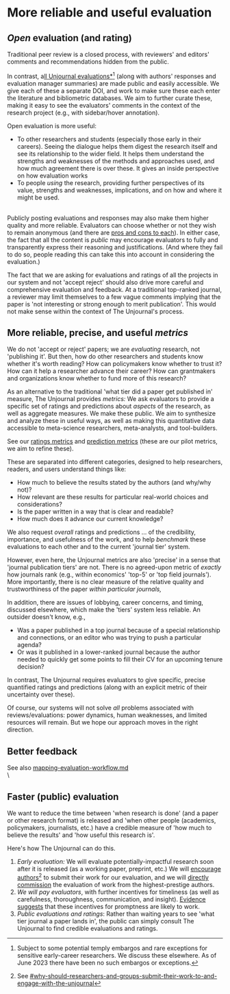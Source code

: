 # More reliable and useful evaluation

## _Open_ evaluation (and rating)

Traditional peer review is a closed process, with reviewers' and editors' comments and recommendations hidden from the public.

In contrast, a[ll Unjournal evaluations\*](#user-content-fn-1)[^1] (along with authors' responses and evaluation manager summaries) are made public and easily accessible. We give each of these a separate DOI, and work to make sure these each enter the literature and bibliometric databases. We aim to further curate these, making it easy to see the evaluators' comments in the context of the research project (e.g., with sidebar/hover annotation).

Open evaluation is more useful:

* To other researchers and students (especially those early in their careers). Seeing the dialogue helps them digest the research itself and see its relationship to the wider field. It helps them understand the strengths and weaknesses of the methods and approaches used, and how much agreement there is over these. It gives an inside perspective on how evaluation works
* To people _using_ the research, providing further perspectives of its value, strengths and weaknesses, implications, and on how and where it might be used.

\
Publicly posting evaluations and responses may also make them higher quality and more reliable. Evaluators can choose whether or not they wish to remain anonymous (and there are [pros and cons to each](broken-reference/)). In either case, the fact that all the content is _public_ may encourage evaluators to fully and transparently express their reasoning and justifications. (And where they fail to do so, people reading this can take this into account in considering the evaluation.)

The fact that we are asking for evaluations and ratings of all the projects in our system and not 'accept reject' should also drive more careful and comprehensive evaluation and feedback. At a traditional top-ranked journal, a reviewer may limit themselves to a few vague comments implying that the paper is 'not interesting or strong enough to merit publication'. This would not make sense within the context of The Unjournal's process.

## More reliable, precise, and useful _metrics_

We do not 'accept or reject' papers; we are _evaluating_ research, not 'publishing it'. But then, how do other researchers and students know whether it's worth reading? How can policymakers know whether to trust it? How can it help a researcher advance their career? How can grantmakers and organizations know whether to fund more of this research?

As an alternative to the traditional 'what tier did a paper get pubIished in' measure, The Unjournal provides _metrics:_ We ask evaluators to provide a specific set of ratings and predictions about _aspects_ of the research, as well as aggregate measures. We make these public. We aim to synthesize and analyze these in useful ways, as well as making this quantitative data accessible to meta-science researchers, meta-analysts, and tool-builders.

See our [ratings metrics](../../policies-projects-evaluation-workflow/evaluation/guidelines-for-evaluators/#metrics-overall-assessment-categories) and [prediction metrics](../../policies-projects-evaluation-workflow/evaluation/guidelines-for-evaluators/#journal-prediction-metrics) (these are our pilot metrics, we aim to refine these).

These are separated into different categories, designed to help researchers, readers, and users understand things like:

* How much to believe the results stated by the authors (and why/why not)?
* How relevant are these results for particular real-world choices and considerations?
* Is the paper written in a way that is clear and readable?
* How much does it advance our current knowledge?

We also request _overall_ ratings and predictions ... of the credibility, importance, and usefulness of the work, and to help _benchmark_ these evaluations to each other and to the current 'journal tier' system.

However, even here, the Unjournal metrics are also 'precise' in a sense that 'journal publication tiers' are not. There is no agreed-upon metric of _exactly_ how journals rank (e.g., within economics' 'top-5' or 'top field journals'). More importantly, there is no clear measure of the relative quality and trustworthiness of the paper _within particular journals,_

In addition, there are issues of lobbying, career concerns, and timing, discussed elsewhere, which make the 'tiers' system less reliable. An outsider doesn't know, e.g.,

* Was a paper published in a top journal because of a special relationship and connections, or an editor who was trying to push a particular agenda?
* Or was it published in a lower-ranked journal because the author needed to quickly get some points to fill their CV for an upcoming tenure decision?

In contrast, The Unjournal requires evaluators to give specific, precise quantified ratings and predictions (along with an explicit metric of their uncertainty over these).

Of course, our systems will not solve _all_ problems associated with reviews/evaluations: power dynamics, human weaknesses, and limited resources will remain. But we hope our approach moves in the right direction.

## Better feedback

See also [mapping-evaluation-workflow.md](../../our-policies-evaluation-and-workflow/mapping-evaluation-workflow.md "mention")\
\\

## Faster (public) evaluation

We want to reduce the time between 'when research is done' (and a paper or other research format) is released and 'when other people (academics, policymakers, journalists, etc.) have a credible measure of 'how much to believe the results' and 'how useful this research is'.

Here's how The Unjournal can do this.

1. _Early evaluation:_ We will evaluate potentially-impactful research soon after it is released (as a working paper, preprint, etc.) We will [encourage authors](#user-content-fn-2)[^2] to submit their work for our evaluation, and we will [directly commission](../../policies-projects-evaluation-workflow/considering-projects/direct-evaluation-track.md) the evaluation of work from the highest-prestige authors.
2. _We will pay evaluators_, with further incentives for timeliness (as well as carefulness, thoroughness, communication, and insight). [Evidence suggests](https://www.aeaweb.org/articles?id=10.1257/jep.28.3.169) that these incentives for promptness are likely to work.
3. _Public evaluations and ratings_: Rather than waiting years to see 'what tier journal a paper lands in', the public can simply consult The Unjournal to find credible evaluations and ratings.



[^1]: Subject to some potential temply embargos and rare exceptions for sensitive early-career researchers. We discuss these elsewhere. As of June 2023 there have been no such embargos or exceptions.

[^2]: See [#why-should-researchers-and-groups-submit-their-work-to-and-engage-with-the-unjournal](../../faq-interaction/for-researchers-authors.md#why-should-researchers-and-groups-submit-their-work-to-and-engage-with-the-unjournal "mention")
